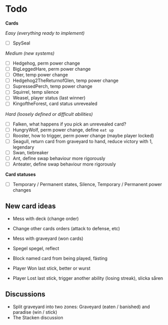 
# Todo

**Cards**

_Easy (everything ready to implement)_

- [ ] SpySeal

_Medium (new systems)_

- [ ] Hedgehog, perm power change
- [ ] BigLeggedHare, perm power change
- [ ] Otter, temp power change
- [ ] Hedgehog2TheReturnofGlen, temp power change
- [ ] SupressedPerch, temp power change
- [ ] Squirrel, temp silence
- [ ] Weasel, player status (last winner)
- [ ] KingoftheForest, card status unrevealed

_Hard (loosely defined or difficult abilities)_

- [ ] Falken, what happens if you pick an unrevealed card?
- [ ] HungryWolf, perm power change, define `eat up`
- [ ] Rooster, how to trigger, perm power change (maybe player locked)
- [ ] Seagull, return card from graveyard to hand, reduce victory with 1, legendary
- [ ] Swan, tiebreaker
- [ ] Ant, define swap behaviour more rigorously
- [ ] Anteater, define swap behaviour more rigorously

**Card statuses**

- [ ] Temporary / Permanent states, Silence, Temporary / Permanent power changes

## New card ideas

- Mess with deck (change order)
- Change other cards orders (attack to defense, etc)
- Mess with graveyard (won cards)
- Spegel spegel, reflect
- Block named card from being played, fästing

- Player Won last stick, better or wurst
- Player Lost last stick, trigger another ability (losing streak), slicka såren

## Discussions

- Split graveyard into two zones: Graveyard (eaten / banished) and paradise (win / stick)
- The Stacken discussion

